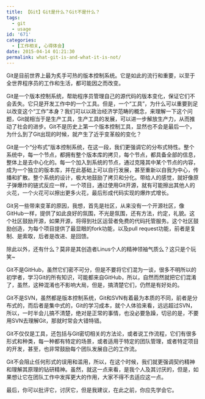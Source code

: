 ```yaml
---
title: 【Git】Git是什么？Git不是什么？
tags:
  - git
  - usage
id: '671'
categories:
  - [工作相关, 心得体会]
date: 2015-04-14 01:21:30
permalink: what-git-is-and-what-it-is-not/
---
```


Git是目前世界上最为炙手可热的版本控制系统。它是如此的流行和重要，以至于全世界程序员的工作和生活，都可能因之而改变。

Git是一个版本控制系统，帮助程序员管理自己的源代码的版本变化，保证它们不会丢失。它只是开发工作中的一个工具。但是，一个“工具”，为什么可以重要到足以改变这个“工作”本身？我们可以以政治经济学范畴的概念，来理解一下这个问题，Git就相当于是生产工具，生产工具的发展，可以进一步解放生产力，从而推动了社会的进步。Git不是历史上第一个版本控制工具，显然也不会是最后一个，为什么到了Git出现的时候，就产生了近乎变革般的变化？
<!-- more -->
Git是一个“分布式”版本控制系统，在这一段，我们更强调它的分布式特性。整个系统中，每一个节点，都拥有整个版本库的拷贝，每个节点，都具备全部的信息，整体上是去中心化的。每一个加入到系统的节点，通过克隆其中某个节点的内容，成为一个独立的版本库，并在此基础上可以自行发展，甚至重新以自我为中心，传播和扩散。整个系统的设计，极大地鼓励了拷贝和分化。带给人的感觉，就好像原子弹爆炸的链式反应一样，一个项目，通过使用Git开源，就有可能擦出其他人的火花，一个火花可以擦出更多火花，最后形成代码实现的爆炸式增长。

Git另一些带来变革的原因，我想，首先是社区，从来没有一个开源社区，像GitHub一样，提供了如此良好的氛围，不光是氛围，还有方法，约定，礼貌。这个社区鼓励开源，如果开源，将得到社区运营者免费的代码托管服务。这个社区鼓励创造，为每个项目提供了最显眼的fork功能，以及pull request功能，前者是复制、是索取，后者是改进、是回馈。

除此以外，还有什么？莫非是其创造者Linus个人的精神领袖气质么？这只是个玩笑~

Git不是GitHub，虽然它们密不可分，但是不要将它们混为一谈，很多不明所以的初学者，学习Git的所有知识，可能都来自GitHub，所以，自然而然就把它们混淆了，虽然，这种混淆也不影响大局，但是，搞清楚它们，仍然是有好处的。

Git不是SVN，虽然都是版本控制系统，Git和SVN有着最为本质的不同，前者是分布式的，而后者是集中式的，Git的学习成本，就个人体验来看，远远超过SVN，所以，一时半会儿搞不清楚，绝对是正常的事情，也没必要急躁，切忌的是，不要用SVN去理解Git，那就时常会大错特错。

Git不仅仅是工具，还包括与Git密切相关的方法论，或者说工作流程，它们有很多形式和种类，每一种都有特定的场景，或者适用于特定的团队管理，或者特定项目的开发，甚至，也非常鼓励每个团队发展自己的工作流。

Git不会阻止任何形式的误用和滥用，所以，在这个时候，我们就更强调契约精神和理解其原理的钻研精神。虽然，就这一点来看，是我个人及其讨厌的，但是，如果想让它在团队工作中发挥更大的作用，大家不得不去适应这一点。

最后，你可以批评它，讨厌它，但是我建议，在此之前，你应先学会它。